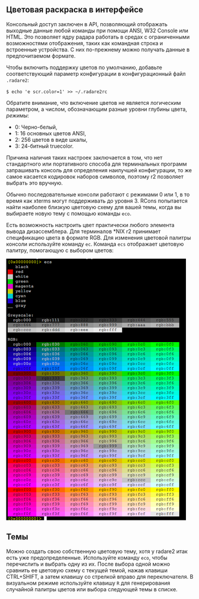 ## Цветовая раскраска в интерфейсе

Консольный доступ заключен в API, позволяющий отображать выходные данные любой команды при помощи ANSI, W32 Console или HTML. Это позволяет ядру радара работать в средах с ограниченными возможностями отображения, таких как командная строка и встроенные устройства. С них по-прежнему можно получать данные в предпочитаемом формате.

Чтобы включить поддержку цветов по умолчанию, добавьте соответствующий параметр конфигурации в конфигурационный файл `.radare2`:
```
$ echo 'e scr.color=1' >> ~/.radare2rc
```
Обратите внимание, что включение цветов не является логическим параметром, а числом, обозначающим разные уровни глубины цвета, *режимы*:

* 0: Черно-белый,
* 1: 16 основных цветов ANSI,
* 2: 256 цветов в виде шкалы,
* 3: 24-битный truecolor.

Причина наличия таких настроек заключается в том, что нет стандартного или портативного способа для терминальных программ запрашивать консоль для определения наилучшей конфигурации, то же самое касается кодировок наборов символов, поэтому r2 позволяет выбрать это вручную.

Обычно последовательные консоли работают с режимами 0 или 1, в то время как xterms могут поддерживать до уровня 3. RCons попытается найти наиболее близкую цветовую схему для вашей темы, когда вы выбираете новую тему с помощью команды `eco`.

Есть возможность настроить цвет практически любого элемента вывода дизассемблера. Для терминалов *NIX r2 принимает спецификацию цвета в формате RGB. Для изменения цветовой палитры консоли используйте команду `ec`. Команда `ecs` отображает цветовую палитру, помогающую с выбором цветов:

![img](r2pal.png)

## Темы

Можно создать свою собственную цветовую тему, хотя у radare2 итак есть уже предопределенные. Используйте команду `eco`, чтобы перечислить и выбрать одну из их. После выбора одной можно сравнить ее цветовую схему с текущей темой, нажав клавиши CTRL+SHIFT, а затем клавишу со стрелкой вправо для переключателя. В визуальном режиме используйте клавишу `R` для генерирования случайной палитры цветов или выбора следующей темы в списке.
